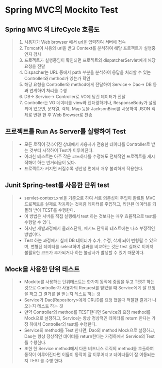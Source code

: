 # Spring MVC의 Mockito Test

## Spring MVC 의 LifeCycle 흐름도
> 1. 사용자가 Web browser 에서 url을 입력하여 서버에 접속
> 2. Tomcat이 사용의 url을 받고 Context를 분석하여 해당 프로젝트가 실행중인지 검사
> 3. 프로젝트가 실행중임이 확인되면 프로젝트의 dispatcherServlet에게 해당 요청을 전달
> 4. Dispacher는 URL 중에서 path 부분을 분석하여 응답을 처리할 수 있는 Controller와 method가 있는가 확인
> 5. 해당 요청을 Controller와 method에게 전달하여 Service-> Dao-> DB 등과 연계하여 처리를 수행
> 6. DB-> Service-> Controller로 VO에 담긴 데이터가 전달
> 7. Controller는 VO 데이터를 view와 렌더링하거나, ResponseBody가 설정되어 있으면, 문자열, 객체, Map 등을 JacksonBind를 사용하여 JSON 객체로 변환 한 후
 Web Browser로 전송
 
## 프로젝트를 Run As Server를 실행하여 Test
> * 모든 로직이 갖추어진 상태에서 사용자가 전송한 데이터를 Controller로 받는 것부터 시작하여 Test가 이루어진다.
> * 이러한 테스트는 아주 작은 코드하나를 수정해도 전체적인 프로젝트를 재시작해야 하는 번거러움이 있다.
> * 프로젝트가 커지면 커질수록 생산성 면에서 매우 불리하게 작용한다.

## Junit Spring-test를 사용한 단위 test
> * servlet-context.xml을 기준으로 하여 서로 의존성이 주입이 완료된 MVC 프로젝트를 실제로 작동하는 것처럼 데이터를 주입하고, 리턴된 데이터를 되돌려 받아 TEST를 수행한다.    
> * 이 방법은 서버를 직접 실행해서 test 하는 것보다는 매우 효율적으로 test를 수행할 수 있다.    
> * 하지만 개발과정에서 클래스단위, 메서드 단위의 테스트에는 다소 부정적인 방법이다.
> * Test 하는 과정에서 실제 DB 데이터가 추가, 수정, 삭제 되어 변형될 수 있으며, 변형된 데이터를 select하여 결과를 비교하는 것은 test 실패로 이어져 불필요한 코드가 추가되거나 하는 불상사가 발생할 수 있기 때문이다.

## Mock을 사용한 단위 테스트 
> * Mockito를 사용하는 단위테스트는 한가지 동작에 중점을 두고 TEST 하는 것으로 Controller가 사용자의 Request를 받았을 때 Service에게 잘 요청을 하고 그 결과를 잘 받는지 테스트 하는 것
> * Service가 Dao(Repository>에게 CRUD를 요청 했을때 적절한 결과가 나오는지 테스트 하는 것
> * 만약 Controller의 method를 TEST한다면 Service의 요청 method를 Mock으로 설정하고, Service는 항상 정상적인 데이터를 return 한다는 가정 하에서 Controller의 test를 수행한다.
> * Service의 method를 Test 한다면, Dao의 method Mock으로 설정하고, Dao는 항상 정상적인 데이터를 return한다는 가정하에서 Service의 Test를 수행한다.
> * 또한 한 Service method에서 다른 비즈니스 로직의 method를 호출하여 동작이 이루어진다면 이들이 동작이 잘 이루어지고 데이터들이 잘 이동되는지 TEST를 수행 한다.
